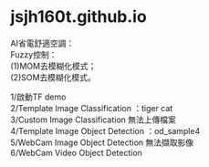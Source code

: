 # jsjh160t.github.io

AI省電舒適空調：<br>
Fuzzy控制：<br>
(1)MOM去模糊化模式；<br>
(2)SOM去模糊化模式。<br>
</p>
1/啟動TF demo<br>
2/Template Image Classification ：tiger cat<br>
3/Custom Image Classification  無法上傳檔案<br>
4/Template Image Object Detection ：od_sample4<br>
5/WebCam Image Object Detection  無法擷取影像<br>
6/WebCam Video  Object Detection<br>
